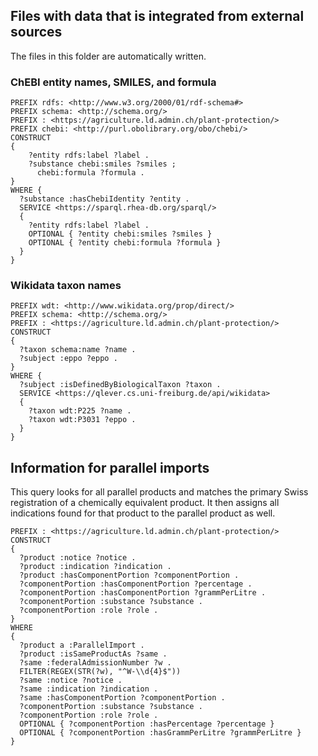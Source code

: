 ## Files with data that is integrated from external sources

The files in this folder are automatically written.

### ChEBI entity names, SMILES, and formula

```rq
PREFIX rdfs: <http://www.w3.org/2000/01/rdf-schema#>
PREFIX schema: <http://schema.org/>
PREFIX : <https://agriculture.ld.admin.ch/plant-protection/>
PREFIX chebi: <http://purl.obolibrary.org/obo/chebi/>
CONSTRUCT
{
    ?entity rdfs:label ?label .
    ?substance chebi:smiles ?smiles ;
      chebi:formula ?formula .
}
WHERE {
  ?substance :hasChebiIdentity ?entity .
  SERVICE <https://sparql.rhea-db.org/sparql/>
  {
    ?entity rdfs:label ?label .
    OPTIONAL { ?entity chebi:smiles ?smiles }
    OPTIONAL { ?entity chebi:formula ?formula }
  }
}
```

### Wikidata taxon names

```rq
PREFIX wdt: <http://www.wikidata.org/prop/direct/>
PREFIX schema: <http://schema.org/>
PREFIX : <https://agriculture.ld.admin.ch/plant-protection/>
CONSTRUCT
{
  ?taxon schema:name ?name .
  ?subject :eppo ?eppo .
}
WHERE {
  ?subject :isDefinedByBiologicalTaxon ?taxon .
  SERVICE <https://qlever.cs.uni-freiburg.de/api/wikidata>
  {
    ?taxon wdt:P225 ?name .
    ?taxon wdt:P3031 ?eppo .
  }
}
```

## Information for parallel imports

This query looks for all parallel products and matches the primary Swiss registration of a chemically equivalent product.
It then assigns all indications found for that product to the parallel product as well.

```rq
PREFIX : <https://agriculture.ld.admin.ch/plant-protection/>
CONSTRUCT
{
  ?product :notice ?notice .
  ?product :indication ?indication .
  ?product :hasComponentPortion ?componentPortion .
  ?componentPortion :hasComponentPortion ?percentage .
  ?componentPortion :hasComponentPortion ?grammPerLitre .
  ?componentPortion :substance ?substance .
  ?componentPortion :role ?role .
}
WHERE
{
  ?product a :ParallelImport .
  ?product :isSameProductAs ?same .
  ?same :federalAdmissionNumber ?w .
  FILTER(REGEX(STR(?w), "^W-\\d{4}$"))
  ?same :notice ?notice .
  ?same :indication ?indication .
  ?same :hasComponentPortion ?componentPortion .
  ?componentPortion :substance ?substance .
  ?componentPortion :role ?role .
  OPTIONAL { ?componentPortion :hasPercentage ?percentage }
  OPTIONAL { ?componentPortion :hasGrammPerLitre ?grammPerLitre }
}
```